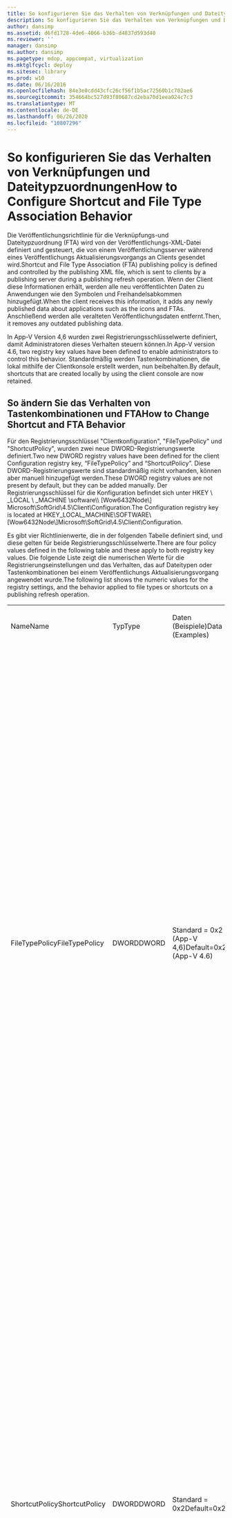 ```yaml
---
title: So konfigurieren Sie das Verhalten von Verknüpfungen und Dateitypzuordnungen
description: So konfigurieren Sie das Verhalten von Verknüpfungen und Dateitypzuordnungen
author: dansimp
ms.assetid: d6fd1728-4de6-4066-b36b-d4837d593d40
ms.reviewer: ''
manager: dansimp
ms.author: dansimp
ms.pagetype: mdop, appcompat, virtualization
ms.mktglfcycl: deploy
ms.sitesec: library
ms.prod: w10
ms.date: 06/16/2016
ms.openlocfilehash: 84e3e0cdd43cfc26cf56f1b5ac72560b1c702ae6
ms.sourcegitcommit: 354664bc527d93f80687cd2eba70d1eea024c7c3
ms.translationtype: MT
ms.contentlocale: de-DE
ms.lasthandoff: 06/26/2020
ms.locfileid: "10807296"
---
```

# <span data-ttu-id="22ca8-103">So konfigurieren Sie das Verhalten von Verknüpfungen und Dateitypzuordnungen</span><span class="sxs-lookup"><span data-stu-id="22ca8-103">How to Configure Shortcut and File Type Association Behavior</span></span>


<span data-ttu-id="22ca8-104">Die Veröffentlichungsrichtlinie für die Verknüpfungs-und Dateitypzuordnung (FTA) wird von der Veröffentlichungs-XML-Datei definiert und gesteuert, die von einem Veröffentlichungsserver während eines Veröffentlichungs Aktualisierungsvorgangs an Clients gesendet wird.</span><span class="sxs-lookup"><span data-stu-id="22ca8-104">Shortcut and File Type Association (FTA) publishing policy is defined and controlled by the publishing XML file, which is sent to clients by a publishing server during a publishing refresh operation.</span></span> <span data-ttu-id="22ca8-105">Wenn der Client diese Informationen erhält, werden alle neu veröffentlichten Daten zu Anwendungen wie den Symbolen und Freihandelsabkommen hinzugefügt.</span><span class="sxs-lookup"><span data-stu-id="22ca8-105">When the client receives this information, it adds any newly published data about applications such as the icons and FTAs.</span></span> <span data-ttu-id="22ca8-106">Anschließend werden alle veralteten Veröffentlichungsdaten entfernt.</span><span class="sxs-lookup"><span data-stu-id="22ca8-106">Then, it removes any outdated publishing data.</span></span>

<span data-ttu-id="22ca8-107">In App-V Version 4,6 wurden zwei Registrierungsschlüsselwerte definiert, damit Administratoren dieses Verhalten steuern können.</span><span class="sxs-lookup"><span data-stu-id="22ca8-107">In App-V version 4.6, two registry key values have been defined to enable administrators to control this behavior.</span></span> <span data-ttu-id="22ca8-108">Standardmäßig werden Tastenkombinationen, die lokal mithilfe der Clientkonsole erstellt werden, nun beibehalten.</span><span class="sxs-lookup"><span data-stu-id="22ca8-108">By default, shortcuts that are created locally by using the client console are now retained.</span></span>

## <span data-ttu-id="22ca8-109">So ändern Sie das Verhalten von Tastenkombinationen und FTA</span><span class="sxs-lookup"><span data-stu-id="22ca8-109">How to Change Shortcut and FTA Behavior</span></span>


<span data-ttu-id="22ca8-110">Für den Registrierungsschlüssel "Clientkonfiguration", "FileTypePolicy" und "ShortcutPolicy", wurden zwei neue DWORD-Registrierungswerte definiert.</span><span class="sxs-lookup"><span data-stu-id="22ca8-110">Two new DWORD registry values have been defined for the client Configuration registry key, “FileTypePolicy” and “ShortcutPolicy”.</span></span> <span data-ttu-id="22ca8-111">Diese DWORD-Registrierungswerte sind standardmäßig nicht vorhanden, können aber manuell hinzugefügt werden.</span><span class="sxs-lookup"><span data-stu-id="22ca8-111">These DWORD registry values are not present by default, but they can be added manually.</span></span> <span data-ttu-id="22ca8-112">Der Registrierungsschlüssel für die Konfiguration befindet sich unter HKEY \ _LOCAL \ _MACHINE \\software\\\ [Wow6432Node\\\] Microsoft\\SoftGrid\\4.5\\Client\\Configuration.</span><span class="sxs-lookup"><span data-stu-id="22ca8-112">The Configuration registry key is located at HKEY\_LOCAL\_MACHINE\\SOFTWARE\\\[Wow6432Node\\\]Microsoft\\SoftGrid\\4.5\\Client\\Configuration.</span></span>

<span data-ttu-id="22ca8-113">Es gibt vier Richtlinienwerte, die in der folgenden Tabelle definiert sind, und diese gelten für beide Registrierungsschlüsselwerte.</span><span class="sxs-lookup"><span data-stu-id="22ca8-113">There are four policy values defined in the following table and these apply to both registry key values.</span></span> <span data-ttu-id="22ca8-114">Die folgende Liste zeigt die numerischen Werte für die Registrierungseinstellungen und das Verhalten, das auf Dateitypen oder Tastenkombinationen bei einem Veröffentlichungs Aktualisierungsvorgang angewendet wurde.</span><span class="sxs-lookup"><span data-stu-id="22ca8-114">The following list shows the numeric values for the registry settings, and the behavior applied to file types or shortcuts on a publishing refresh operation.</span></span>

<table>
<colgroup>
<col width="25%" />
<col width="25%" />
<col width="25%" />
<col width="25%" />
</colgroup>
<tbody>
<tr class="odd">
<td align="left"><p><span data-ttu-id="22ca8-115">Name</span><span class="sxs-lookup"><span data-stu-id="22ca8-115">Name</span></span></p></td>
<td align="left"><p><span data-ttu-id="22ca8-116">Typ</span><span class="sxs-lookup"><span data-stu-id="22ca8-116">Type</span></span></p></td>
<td align="left"><p><span data-ttu-id="22ca8-117">Daten (Beispiele)</span><span class="sxs-lookup"><span data-stu-id="22ca8-117">Data (Examples)</span></span></p></td>
<td align="left"><p><span data-ttu-id="22ca8-118">Beschreibung</span><span class="sxs-lookup"><span data-stu-id="22ca8-118">Description</span></span></p></td>
</tr>
<tr class="even">
<td align="left"><p><span data-ttu-id="22ca8-119">FileTypePolicy</span><span class="sxs-lookup"><span data-stu-id="22ca8-119">FileTypePolicy</span></span></p></td>
<td align="left"><p><span data-ttu-id="22ca8-120">DWORD</span><span class="sxs-lookup"><span data-stu-id="22ca8-120">DWORD</span></span></p></td>
<td align="left"><p><span data-ttu-id="22ca8-121">Standard = 0x2 (App-V 4,6)</span><span class="sxs-lookup"><span data-stu-id="22ca8-121">Default=0x2 (App-V 4.6)</span></span></p></td>
<td align="left"><p><span data-ttu-id="22ca8-122">(0x0) – "ClientOnly" – entfernen Sie alle vorhandenen Elemente aus derselben Veröffentlichungs Informationsquelle, und behalten Sie nur Elemente bei, die lokal hinzugefügt werden.</span><span class="sxs-lookup"><span data-stu-id="22ca8-122">(0x0) – “ClientOnly”- remove any existing items from the same publishing information source, and keep only items that are added locally</span></span></p>
<p><span data-ttu-id="22ca8-123">(0x1) – "ServerOnly" – entfernen Sie alle veralteten Elemente aus derselben Veröffentlichungs Informationsquelle sowie alle Elemente, die lokal hinzugefügt wurden, und fügen Sie die neuen Elemente hinzu.</span><span class="sxs-lookup"><span data-stu-id="22ca8-123">(0x1) – “ServerOnly” - remove any outdated items from the same publishing information source and any items that are added locally, and add the new items</span></span></p>
<p><span data-ttu-id="22ca8-124">(0x2) – "ClientAndServer" – entfernen Sie alle veralteten Elemente aus derselben Veröffentlichungs Informationsquelle, halten Sie die Elemente lokal hinzugefügt, und fügen Sie die neuen Elemente hinzu (Standard, wenn Sie für App-V 4,6 nicht vorhanden sind).</span><span class="sxs-lookup"><span data-stu-id="22ca8-124">(0x2) – “ClientAndServer”- remove any outdated items from the same publishing information source, keep items added locally, and add the new items (default if not present for App-V 4.6)</span></span></p>
<p><span data-ttu-id="22ca8-125">(0x3) – "NoChange" – nehmen Sie keine Änderungen an Dateitypen oder Tastenkombinationen vor.</span><span class="sxs-lookup"><span data-stu-id="22ca8-125">(0x3) – “NoChange” - make no changes to file types or shortcuts</span></span></p></td>
</tr>
<tr class="odd">
<td align="left"><p><span data-ttu-id="22ca8-126">ShortcutPolicy</span><span class="sxs-lookup"><span data-stu-id="22ca8-126">ShortcutPolicy</span></span></p></td>
<td align="left"><p><span data-ttu-id="22ca8-127">DWORD</span><span class="sxs-lookup"><span data-stu-id="22ca8-127">DWORD</span></span></p></td>
<td align="left"><p><span data-ttu-id="22ca8-128">Standard = 0x2</span><span class="sxs-lookup"><span data-stu-id="22ca8-128">Default=0x2</span></span></p></td>
<td align="left"><p><span data-ttu-id="22ca8-129">(0x0) – "ClientOnly" – entfernen Sie alle vorhandenen Elemente aus derselben Veröffentlichungs Informationsquelle, und behalten Sie nur lokal hinzugefügte Elemente bei.</span><span class="sxs-lookup"><span data-stu-id="22ca8-129">(0x0) – “ClientOnly”- remove any existing items from the same publishing information source, and keep only items added locally</span></span></p>
<p><span data-ttu-id="22ca8-130">(0x1) – "ServerOnly" – entfernen Sie alle veralteten Elemente aus derselben Veröffentlichungs Informationsquelle und alle Elemente, die lokal hinzugefügt wurden, und fügen Sie die neuen Elemente hinzu.</span><span class="sxs-lookup"><span data-stu-id="22ca8-130">(0x1) – “ServerOnly” - remove any outdated items from the same publishing information source and any items added locally, and add the new items</span></span></p>
<p><span data-ttu-id="22ca8-131">(0x2) – "ClientAndServer" – entfernt alle veralteten Elemente aus derselben Veröffentlichungs Informationsquelle, behält Elemente lokal hinzu und fügt die neuen Elemente hinzu (Standard, wenn nicht vorhanden).</span><span class="sxs-lookup"><span data-stu-id="22ca8-131">(0x2) – “ClientAndServer”- remove any outdated items from the same publishing information source, keep items added locally, and add the new items (default if not present)</span></span></p>
<p><span data-ttu-id="22ca8-132">(0x3) – "NoChange" – nehmen Sie keine Änderungen an Dateitypen oder Tastenkombinationen vor.</span><span class="sxs-lookup"><span data-stu-id="22ca8-132">(0x3) – “NoChange” - make no changes to file types or shortcuts</span></span></p></td>
</tr>
</tbody>
</table>

 

<span data-ttu-id="22ca8-133">**Hinweis**  Die Textwerte beziehen sich auf die Werte für die XML-Attribute in der Veröffentlichungs-XML-Datei.</span><span class="sxs-lookup"><span data-stu-id="22ca8-133">**Note** The text values refer to the values for the XML attributes in the publishing XML file.</span></span><span data-ttu-id="22ca8-134">Sie können diese Werte manuell einstellen, wenn Sie eine benutzerdefinierte HTTP-Veröffentlichungslösung implementiert haben.</span><span class="sxs-lookup"><span data-stu-id="22ca8-134"> You can set these values manually if you have implemented a custom HTTP publishing solution.</span></span>

 

 

 





